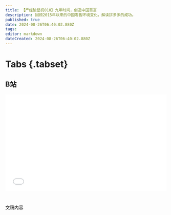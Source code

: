 ```yaml
---
title: 【产经破壁机010】九年时间，创造中国首富
description: 回顾2015年以来的中国零售环境变化，解读拼多多的成功。
published: true
date: 2024-08-26T06:40:02.880Z
tags: 
editor: markdown
dateCreated: 2024-08-26T06:40:02.880Z
---
```


# Tabs {.tabset}

## B站

<div style="position: relative; padding: 30% 45%;">
<iframe style="position: absolute; width: 100%; height: 100%; left: 0; top: 0;" src="//player.bilibili.com/player.html?&bvid=BV1QBWZeiExK&page=1&as_wide=1&high_quality=1&danmaku=1&autoplay=0" scrolling="no" border="0" frameborder="no" framespacing="0" allowfullscreen="true"></iframe>
</div>


#

文稿内容